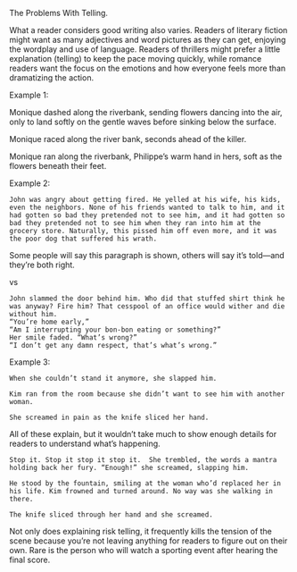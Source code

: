 The Problems With Telling.

What a reader considers good writing also varies.  Readers of literary fiction might want as many adjectives and word pictures as they can get, enjoying the wordplay and use of language. Readers of thrillers might prefer a little explanation (telling) to keep the pace moving quickly, while romance readers want the focus on the emotions and how everyone feels more than dramatizing the action. 

Example 1:

Monique dashed along the riverbank, sending flowers dancing into the air, only to land softly on the gentle waves before sinking below the surface.

Monique raced along the river bank, seconds ahead of the killer.

Monique ran along the riverbank, Philippe’s warm hand in hers, soft as the flowers beneath their feet. 


Example 2: 

	John was angry about getting fired. He yelled at his wife, his kids, even the neighbors. None of his friends wanted to talk to him, and it had gotten so bad they pretended not to see him, and it had gotten so bad they pretended not to see him when they ran into him at the grocery store. Naturally, this pissed him off even more, and it was the poor dog that suffered his wrath. 

Some people will say this paragraph is shown, others will say it’s told—and they’re both right.

vs

	John slammed the door behind him. Who did that stuffed shirt think he was anyway? Fire him? That cesspool of an office would wither and die without him.
	“You’re home early,”
	“Am I interrupting your bon-bon eating or something?”
	Her smile faded. “What’s wrong?”
	“I don’t get any damn respect, that’s what’s wrong.”

 
Example 3:

	When she couldn’t stand it anymore, she slapped him.

	Kim ran from the room because she didn’t want to see him with another woman. 

	She screamed in pain as the knife sliced her hand. 

All of these explain, but it wouldn’t take much to show enough details for readers to understand what’s happening. 

	Stop it. Stop it stop it stop it.  She trembled, the words a mantra holding back her fury. “Enough!” she screamed, slapping him. 

	He stood by the fountain, smiling at the woman who’d replaced her in his life. Kim frowned and turned around. No way was she walking in there. 

	The knife sliced through her hand and she screamed. 

Not only does explaining risk telling, it frequently kills the tension of the scene because you’re not leaving anything for readers to figure out on their own.  Rare is the person who will watch a sporting event after hearing the final score. 

